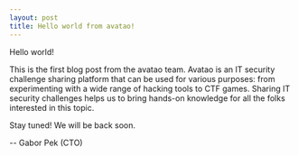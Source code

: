 ```yaml
---
layout: post
title: Hello world from avatao!
---
```


Hello world!

This is the first blog post from the avatao team. Avatao is an IT security challenge sharing platform that can be used for various purposes: from experimenting with a wide range of hacking tools to CTF games. Sharing IT security challenges helps us to bring hands-on knowledge for all the folks interested in this topic. 

Stay tuned! We will be back soon.

-- Gabor Pek (CTO)